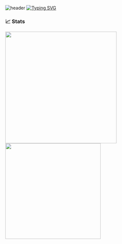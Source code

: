 ![header](https://capsule-render.vercel.app/api?type=waving&color=6994CDEE&text=&animation=twinkling&height=80)
[![Typing SVG](https://readme-typing-svg.demolab.com?font=Alkatra&weight=500&size=45&duration=3500&pause=3&color=6994CDEE&center=false&vCenter=false&multiline=true&repeat=true&width=1000&height=100&lines=Welcome+to+MangooH's+GitHub!👋)](https://git.io/typing-svg)

### 📈 Stats
<p>
  <img src="https://github-readme-stats.vercel.app/api?username=MangooH&show_icons=true&bg_color=00000000" width="350">
  <img src="https://github-readme-stats.vercel.app/api/top-langs/?username=MangooH&layout=compact" width="300">
</p>

<!--
**MangooH/MangooH** is a ✨ _special_ ✨ repository because its `README.md` (this file) appears on your GitHub profile.

Here are some ideas to get you started:

- 🔭 I’m currently working on ...
- 🌱 I’m currently learning ...
- 👯 I’m looking to collaborate on ...
- 🤔 I’m looking for help with ...
- 💬 Ask me about ...
- 📫 How to reach me: ...
- 😄 Pronouns: ...
- ⚡ Fun fact: ...
-->
